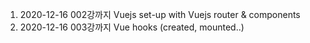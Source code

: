 001. 2020-12-16 002강까지 Vuejs set-up with Vuejs router & components
002. 2020-12-16 003강까지  Vue hooks (created, mounted..) 
